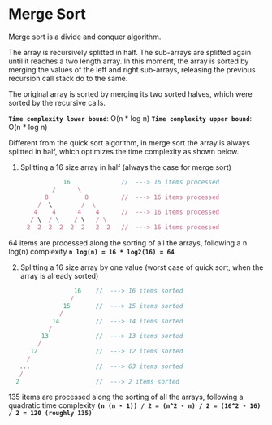 # Merge Sort

Merge sort is a divide and conquer algorithm.

The array is recursively splitted in half. The sub-arrays are splitted again until it reaches a two length array. In this moment, the array is sorted by merging the values of the left and right sub-arrays, releasing the previous recursion call stack do to the same.

The original array is sorted by merging its two sorted halves, which were sorted by the recursive calls.

**`Time complexity lower bound`**: O(n \* log n)
**`Time complexity upper bound`**: O(n \* log n)

Different from the quick sort algorithm, in merge sort the array is always splitted in half, which optimizes the time complexity as shown below.

1. Splitting a 16 size array in half (always the case for merge sort)

```js
               16              //  ---> 16 items processed
            /      \
          8          8         //  ---> 16 items processed
        /  \        /  \
       4    4      4    4      //  ---> 16 items processed
      / \  / \    / \   / \
     2  2  2  2  2  2   2  2   //  ---> 16 items processed
```

64 items are processed along the sorting of all the arrays, following a n log(n) complexity
**`n log(n) = 16 * log2(16) = 64`**

2. Splitting a 16 size array by one value (worst case of quick sort, when the array is already sorted)

```js
                  16    //  ---> 16 items sorted
                 /
               15       //  ---> 15 items sorted
              /
            14          //  ---> 14 items sorted
           /
         13             //  ---> 13 items sorted
        /
      12                //  ---> 12 items sorted
     /
   ...                  //  ---> 63 items sorted
   /
  2                     //  ---> 2 items sorted
```

135 items are processed along the sorting of all the arrays, following a quadratic time complexity
**`(n (n - 1)) / 2 = (n^2 - n) / 2 = (16^2 - 16) / 2 = 120 (roughly 135)`**
